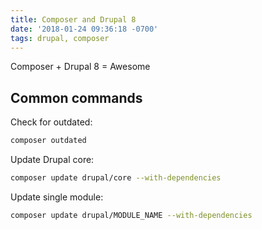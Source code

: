 ```yaml
---
title: Composer and Drupal 8
date: '2018-01-24 09:36:18 -0700'
tags: drupal, composer
---
```


Composer + Drupal 8 = Awesome

## Common commands

Check for outdated:
```bash
composer outdated
```

Update Drupal core:
```bash
composer update drupal/core --with-dependencies
```

Update single module:
```bash
composer update drupal/MODULE_NAME --with-dependencies
```
